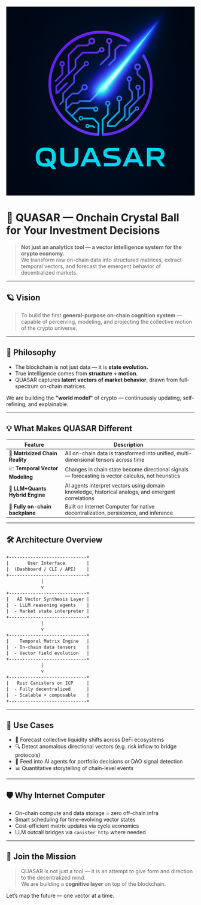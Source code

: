 ![](https://raw.githubusercontent.com/metasmile/quasar/refs/heads/main/quasar_logo.png)


# 🌌 QUASAR — Onchain Crystal Ball for Your Investment Decisions

> **Not just an analytics tool — a vector intelligence system for the crypto economy.**  
We transform raw on-chain data into structured matrices, extract temporal vectors, and forecast the emergent behavior of decentralized markets.

---

## 🪐 Vision

> To build the first **general-purpose on-chain cognition system** — capable of perceiving, modeling, and projecting the collective motion of the crypto universe.

---

## 🧠 Philosophy

- The blockchain is not just data — it is **state evolution.**  
- True intelligence comes from **structure + motion.**  
- QUASAR captures **latent vectors of market behavior**, drawn from full-spectrum on-chain matrices.  

We are building the **"world model"** of crypto — continuously updating, self-refining, and explainable.

---

## 💡 What Makes QUASAR Different

| Feature | Description |
|--------|-------------|
| 🧬 **Matrixized Chain Reality** | All on-chain data is transformed into unified, multi-dimensional tensors across time |
| 📈 **Temporal Vector Modeling** | Changes in chain state become directional signals — forecasting is vector calculus, not heuristics |
| 🧠 **LLM+Quants Hybrid Engine** | AI agents interpret vectors using domain knowledge, historical analogs, and emergent correlations |
| 🚀 **Fully on-chain backplane** | Built on Internet Computer for native decentralization, persistence, and inference |

---

## 🛠️ Architecture Overview

```
+-----------------------------+
|       User Interface        |
|  (Dashboard / CLI / API)    |
+-----------------------------+
             |
             v
+-----------------------------+
|   AI Vector Synthesis Layer |
|  - LLLM reasoning agents    |
|  - Market state interpreter |
+-----------------------------+
             |
             v
+-----------------------------+
|    Temporal Matrix Engine   |
|  - On-chain data tensors    |
|  - Vector field evolution   |
+-----------------------------+
             |
             v
+-----------------------------+
|   Rust Canisters on ICP     |
|  - Fully decentralized      |
|  - Scalable + composable    |
+-----------------------------+
```

---

## 🔮 Use Cases

- 📡 Forecast collective liquidity shifts across DeFi ecosystems  
- 🔍 Detect anomalous directional vectors (e.g. risk inflow to bridge protocols)  
- 🧠 Feed into AI agents for portfolio decisions or DAO signal detection  
- 📊 Quantitative storytelling of chain-level events

---

## 🛡️ Why Internet Computer

- On-chain compute and data storage = zero off-chain infra  
- Smart scheduling for time-evolving vector states  
- Cost-efficient matrix updates via cycle economics  
- LLM outcall bridges via `canister_http` where needed

---

## 🧠 Join the Mission

> QUASAR is not just a tool — it is an attempt to give form and direction to the decentralized mind.  
We are building a **cognitive layer** on top of the blockchain.

Let’s map the future — one vector at a time.
 
